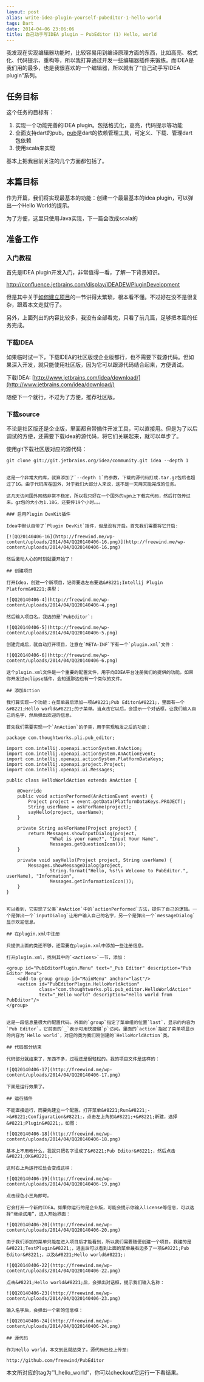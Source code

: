 ```yaml
---
layout: post
alias: write-idea-plugin-yourself-pubeditor-1-hello-world
tags: Dart
date: 2014-04-06 23:06:06
title: 自己动手写IDEA plugin – PubEditor (1) Hello, world
---
```


我发现在实现编辑器功能时，比较容易用到编译原理方面的东西，比如高亮、格式化、代码提示、重构等，所以我打算通过开发一些编辑器插件来锻练。而IDEA是我们用的最多，也是我很喜欢的一个编辑器，所以就有了“自己动手写IDEA plugin”系列。

## 任务目标

这个任务的目标有：

1.  实现一个功能完善的IDEA plugin。包括格式化，高亮，代码提示等功能
2.  全面支持dart的pub。[pub](http://pub.dartlang.org)是dart的依赖管理工具，可定义、下载、管理dart包依赖
3.  使用scala来实现

基本上把我目前关注的几个方面都包括了。

## 本篇目标

作为开篇，我们将实现最基本的功能：创建一个最最基本的idea plugin，可以弹出一个Hello World的提示。

为了方便，这里只使用Java实现，下一篇会改成scala的

## 准备工作

### 入门教程

首先是IDEA plugin开发入门，非常值得一看，了解一下背景知识。

http://confluence.jetbrains.com/display/IDEADEV/PluginDevelopment

但是其中关于[如何建立项目](http://confluence.jetbrains.com/display/IDEADEV/Getting+Started+with+Plugin+Development#GettingStartedwithPluginDevelopment-anchor2)的一节讲得太繁琐，根本看不懂。不过好在没不是很复杂，跟着本文走就行了。

另外，上面列出的内容比较多，我没有全部看完，只看了前几篇，足够把本篇的任务完成。

### 下载IDEA

如果临时试一下，下载IDEA的社区版或企业版都行，也不需要下载源代码。但如果深入开发，就只能使用社区版，因为它可以跟源代码结合起来，方便调试。

下载IDEA: [http://www.jetbrains.com/idea/download/](http://www.jetbrains.com/idea/download/)

随便下一个就行，不过为了方便，推荐社区版。

### 下载source

不论是社区版还是企业版，里面都自带插件开发工具，可以直接用。但是为了以后调试的方便，还需要下载idea的源代码，将它们关联起来，就可以单步了。

使用git下载社区版对应的源代码：

    git clone git://git.jetbrains.org/idea/community.git idea --depth 1
    

    这是一个非常大的库，就算添加了`--depth 1`的参数，下载的源代码打成.tar.gz包后也超过了1G。由于代码库在国外，对于我们大部分人来说，这不是一天两天能完成的任务。

    这几天访问国外网络非常不稳定，所以我只好在一个国外的vpn上下载完代码，然后打包传过来。gz包的大小为1.18G，还要传19个小时。。。

    ### 启用Plugin DevKit插件

    Idea中默认自带了`Plugin DevKit`插件，但是没有开启。首先我们需要将它开启:

    [![QQ20140406-16](http://freewind.me/wp-content/uploads/2014/04/QQ20140406-16.png)](http://freewind.me/wp-content/uploads/2014/04/QQ20140406-16.png)

    然后激动人心的时刻就要开始了！

    ## 创建项目

    打开Idea，创建一个新项目，记得要选左右要选&#8221;Intellij Plugin Platform&#8221;类型：

    ![QQ20140406-4](http://freewind.me/wp-content/uploads/2014/04/QQ20140406-4.png)

    然后输入项目名，我选的是`PubEditor`:

    ![QQ20140406-5](http://freewind.me/wp-content/uploads/2014/04/QQ20140406-5.png)

    创建完成后，就自动打开项目，注意在`META-INF`下有一个`plugin.xml`文件：

    ![QQ20140406-6](http://freewind.me/wp-content/uploads/2014/04/QQ20140406-6.png)

    这个plugin.xml文件是一个重要的配置文件，用于向IDEA平台注册我们的提供的功能。如果你开发过eclipse插件，会知道那边也有一个类似的文件。

    ## 添加Action

    我打算实现一个功能：在菜单最后添加一项&#8221;Pub Editor&#8221;，里面有一个&#8221;Hello world&#8221;的子菜单。当点击它以后，会提示一个对话框，让我们输入自己的名字，然后弹出欢迎的信息。

    首先我们需要实现一个`AnAction`的子类，用于实现触发之后的功能：

    package com.thoughtworks.pli.pub_editor;

    import com.intellij.openapi.actionSystem.AnAction;
    import com.intellij.openapi.actionSystem.AnActionEvent;
    import com.intellij.openapi.actionSystem.PlatformDataKeys;
    import com.intellij.openapi.project.Project;
    import com.intellij.openapi.ui.Messages;

    public class HelloWorldAction extends AnAction {

        @Override
        public void actionPerformed(AnActionEvent event) {
            Project project = event.getData(PlatformDataKeys.PROJECT);
            String userName = askForName(project);
            sayHello(project, userName);
        }

        private String askForName(Project project) {
            return Messages.showInputDialog(project,
                    "What is your name?", "Input Your Name",
                    Messages.getQuestionIcon());
        }

        private void sayHello(Project project, String userName) {
            Messages.showMessageDialog(project,
                    String.format("Hello, %s!\n Welcome to PubEditor.", userName), "Information",
                    Messages.getInformationIcon());
        }
    }
    

    可以看到，它实现了父类`AnAction`中的`actionPerformed`方法，提供了自己的逻辑。一个是弹出一个`inputDialog`让用户输入自己的名字，另一个是弹出一个`messageDialog`显示欢迎信息。

    ## 在plugin.xml中注册

    只提供上面的类还不够，还需要在plugin.xml中添加一些注册信息。

    打开plugin.xml，找到其中的`<actions>`一节，添加：

    <group id="PubEditorPlugin.Menu" text="_Pub Editor" description="Pub Editor Menu">
        <add-to-group group-id="MainMenu" anchor="last"/>
        <action id="PubEditorPlugin.HelloWorldAction" 
                class="com.thoughtworks.pli.pub_editor.HelloWorldAction"
                text="_Hello world" description="Hello world from PubEditor"/>
    </group>
    

    这是一段信息量很大的配置代码。外面的`group`指定了菜单组的位置`last`，显示的内容为`Pub Editor`，它前面的`_`表示可用快捷键`p`访问。里面的`action`指定了菜单项显示的内容为`Hello world`，对应的类为我们刚创建的`HelloWorldAction`类。

    ## 代码部分结束

    代码部分就结束了，东西不多，过程还是很轻松的。我的项目文件是这样的：

    ![QQ20140406-17](http://freewind.me/wp-content/uploads/2014/04/QQ20140406-17.png)

    下面是运行效果了。

    ## 运行插件

    不能直接运行，而要先建立一个配置。打开菜单&#8221;Run&#8221;->&#8221;Configuration&#8221;，点击左上角的&#8221;+&#8221;新建，选择&#8221;Plugin&#8221;，如图：

    ![QQ20140406-18](http://freewind.me/wp-content/uploads/2014/04/QQ20140406-18.png)

    基本上不用改什么，我就只把名字设成了&#8221;Pub Editor&#8221;，然后点击&#8221;OK&#8221;.

    这时右上角运行栏处会变成这样：

    ![QQ20140406-19](http://freewind.me/wp-content/uploads/2014/04/QQ20140406-19.png)

    点击绿色小三角即可。

    它会打开一个新的IDEA。如果你运行的是企业版，可能会提示你输入license等信息，可以选择“继续试用”，进入开始界面：

    ![QQ20140406-20](http://freewind.me/wp-content/uploads/2014/04/QQ20140406-20.png)

    由于我们添加的菜单只能在进入项目后才能看到，所以我们需要随便创建一个项目。我建的是&#8221;TestPlugin&#8221;，进去后可以看到上面的菜单最右边多了一项&#8221;Pub Editor&#8221;，以及&#8221;Hello world&#8221;:

    ![QQ20140406-22](http://freewind.me/wp-content/uploads/2014/04/QQ20140406-22.png)

    点击&#8221;Hello world&#8221;后，会弹出对话框，提示我们输入名称：

    ![QQ20140406-23](http://freewind.me/wp-content/uploads/2014/04/QQ20140406-23.png)

    输入名字后，会弹出一个新的信息框：

    ![QQ20140406-24](http://freewind.me/wp-content/uploads/2014/04/QQ20140406-24.png)

    ## 源代码

    作为Hello world，本文到此就结束了。源代码已经上传至:

    http://github.com/freewind/PubEditor

本文所对应的tag为&#8221;1_hello_world&#8221;，你可以checkout它运行一下看结果。
